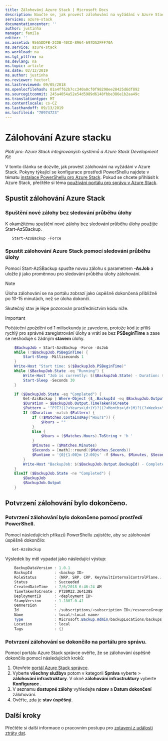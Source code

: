 ```yaml
---
title: Zálohování Azure Stack | Microsoft Docs
description: Naučte se, jak provést zálohování na vyžádání v Azure Stack.
services: azure-stack
documentationcenter: ''
author: justinha
manager: femila
editor: ''
ms.assetid: 9565DDFB-2CDB-40CD-8964-697DA2FFF70A
ms.service: azure-stack
ms.workload: na
ms.tgt_pltfrm: na
ms.devlang: na
ms.topic: article
ms.date: 02/12/2019
ms.author: justinha
ms.reviewer: hectorl
ms.lastreviewed: 09/05/2018
ms.openlocfilehash: 01a4ff62b7cc340a0cf0f98298ee28425d6df892
ms.sourcegitcommit: 245a4054a52e54d5989d6148fbbe386e1b2aa49c
ms.translationtype: MT
ms.contentlocale: cs-CZ
ms.lasthandoff: 09/13/2019
ms.locfileid: "70974723"
---
```

# <a name="back-up-azure-stack"></a>Zálohování Azure stacku

*Platí pro: Azure Stack integrovaných systémů a Azure Stack Development Kit*

V tomto článku se dozvíte, jak provést zálohování na vyžádání v Azure Stack. Pokyny týkající se konfigurace prostředí PowerShellu najdete v tématu [instalace PowerShellu pro Azure Stack](azure-stack-powershell-install.md). Pokud se chcete přihlásit k Azure Stack, přečtěte si téma [používání portálu pro správu v Azure Stack](azure-stack-manage-portals.md).

## <a name="start-azure-stack-backup"></a>Spustit zálohování Azure Stack

### <a name="start-a-new-backup-without-job-progress-tracking"></a>Spuštění nové zálohy bez sledování průběhu úlohy
K okamžitému spuštění nové zálohy bez sledování průběhu úlohy použijte Start-AzSBackup.

```powershell
   Start-AzsBackup -Force
```

### <a name="start-azure-stack-backup-with-job-progress-tracking"></a>Spustit zálohování Azure Stack pomocí sledování průběhu úlohy
Pomocí Start-AzSBackup spusťte novou zálohu s parametrem **-AsJob** a uložte ji jako proměnnou pro sledování průběhu úlohy zálohování.

> [!NOTE]
> Úloha zálohování se na portálu zobrazí jako úspěšně dokončená přibližně po 10-15 minutách, než se úloha dokončí.
>
> Skutečný stav je lépe pozorován prostřednictvím kódu níže.

> [!IMPORTANT]
> Počáteční zpoždění od 1 milisekundy je zavedeno, protože kód je příliš rychlý pro správné zaregistrování úlohy a vrátí se bez **PSBeginTime** a zase se neshoduje s žádným **stavem** úlohy.

```powershell
    $BackupJob = Start-AzsBackup -Force -AsJob
    While (!$BackupJob.PSBeginTime) {
        Start-Sleep -Milliseconds 1
    }
    Write-Host "Start time: $($BackupJob.PSBeginTime)"
    While ($BackupJob.State -eq "Running") {
        Write-Host "Job is currently: $($BackupJob.State) - Duration: $((New-TimeSpan -Start ($BackupJob.PSBeginTime) -End (Get-Date)).ToString().Split(".")[0])"
        Start-Sleep -Seconds 30
    }

    If ($BackupJob.State -eq "Completed") {
        Get-AzsBackup | Where-Object {$_.BackupId -eq $BackupJob.Output.BackupId}
        $Duration = $BackupJob.Output.TimeTakenToCreate
        $Pattern = '^P?T?((?<Years>\d+)Y)?((?<Months>\d+)M)?((?<Weeks>\d+)W)?((?<Days>\d+)D)?(T((?<Hours>\d+)H)?((?<Minutes>\d+)M)?((?<Seconds>\d*(\.)?\d*)S)?)$'
        If ($Duration -match $Pattern) {
            If (!$Matches.ContainsKey("Hours")) {
                $Hours = ""
            } 
            Else {
                $Hours = ($Matches.Hours).ToString + 'h '
            }
            $Minutes = ($Matches.Minutes)
            $Seconds = [math]::round(($Matches.Seconds))
            $Runtime = '{0}{1:00}m {2:00}s' -f $Hours, $Minutes, $Seconds
        }
        Write-Host "BackupJob: $($BackupJob.Output.BackupId) - Completed with Status: $($BackupJob.Output.Status) - It took: $($Runtime) to run" -ForegroundColor Green
    }
    ElseIf ($BackupJob.State -ne "Completed") {
        $BackupJob
        $BackupJob.Output
    }
```

## <a name="confirm-backup-has-completed"></a>Potvrzení zálohování bylo dokončeno.

### <a name="confirm-backup-has-completed-using-powershell"></a>Potvrzení zálohování bylo dokončeno pomocí prostředí PowerShell.
Pomocí následujících příkazů PowerShellu zajistěte, aby se zálohování úspěšně dokončilo:

```powershell
   Get-AzsBackup
```

Výsledek by měl vypadat jako následující výstup:

```powershell
    BackupDataVersion : 1.0.1
    BackupId          : <backup ID>
    RoleStatus        : {NRP, SRP, CRP, KeyVaultInternalControlPlane...}
    Status            : Succeeded
    CreatedDateTime   : 7/6/2018 6:46:24 AM
    TimeTakenToCreate : PT20M32.364138S
    DeploymentID      : <deployment ID>
    StampVersion      : 1.1807.0.41
    OemVersion        : 
    Id                : /subscriptions/<subscription ID>/resourceGroups/System.local/providers/Microsoft.Backup.Admin/backupLocations/local/backups/<backup ID>
    Name              : local/<local name>
    Type              : Microsoft.Backup.Admin/backupLocations/backups
    Location          : local
    Tags              : {}
```

### <a name="confirm-backup-has-completed-in-the-administrator-portal"></a>Potvrzení zálohování se dokončilo na portálu pro správu.
Pomocí portálu Azure Stack správce ověřte, že se zálohování úspěšně dokončilo pomocí následujících kroků:

1. Otevřete [portál Azure Stack správce](azure-stack-manage-portals.md).
2. Vyberte **všechny služby**a potom v kategorii **Správa** vyberte > **zálohování infrastruktury**. V okně **zálohování infrastruktury** vyberte **Konfigurace** .
3. V seznamu **dostupné zálohy** vyhledejte **název** a **Datum dokončení** zálohování.
4. Ověřte, zda je **stav** **úspěšný**.

## <a name="next-steps"></a>Další kroky

Přečtěte si další informace o pracovním postupu pro [zotavení z události ztráty dat](azure-stack-backup-recover-data.md).

